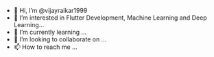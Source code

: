 - 👋 Hi, I’m @vijayraikar1999
- 👀 I’m interested in Flutter Development, Machine Learning and Deep Learning...
- 🌱 I’m currently learning ...
- 💞️ I’m looking to collaborate on ...
- 📫 How to reach me ...

<!---
vijayraikar1999/vijayraikar1999 is a ✨ special ✨ repository because its `README.md` (this file) appears on your GitHub profile.
You can click the Preview link to take a look at your changes.
--->
